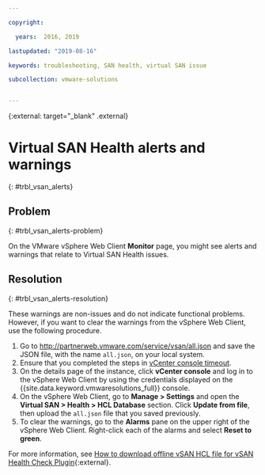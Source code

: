 ```yaml
---

copyright:

  years:  2016, 2019

lastupdated: "2019-08-16"

keywords: troubleshooting, SAN health, virtual SAN issue

subcollection: vmware-solutions


---
```


{:external: target="_blank" .external}

# Virtual SAN Health alerts and warnings
{: #trbl_vsan_alerts}

## Problem
{: #trbl_vsan_alerts-problem}

On the VMware vSphere Web Client **Monitor** page, you might see alerts and warnings that relate to Virtual SAN Health issues.

## Resolution
{: #trbl_vsan_alerts-resolution}

These warnings are non-issues and do not indicate functional problems. However, if you want to clear the warnings from the vSphere Web Client, use the following procedure.

1. Go to http://partnerweb.vmware.com/service/vsan/all.json and save the JSON file, with the name `all.json`, on your local system.
2. Ensure that you completed the steps in [vCenter console timeout](/docs/services/vmwaresolutions/vmonic?topic=vmware-solutions-trbl_timeout_vc_console).
3. On the details page of the instance, click **vCenter console** and log in to the vSphere Web Client by using the credentials displayed on the {{site.data.keyword.vmwaresolutions_full}} console.
4. On the vSphere Web Client, go to **Manage > Settings** and open the **Virtual SAN > Health > HCL Database** section. Click **Update from file**, then upload the `all.json` file that you saved previously.
5. To clear the warnings, go to the **Alarms** pane on the upper right of the vSphere Web Client. Right-click each of the alarms and select **Reset to green**.

For more information, see [How to download offline vSAN HCL file for vSAN Health Check Plugin](https://www.virtuallyghetto.com/2015/05/how-to-download-offline-vsan-hcl-file-for-vsan-health-check-plugin.html){:external}.
